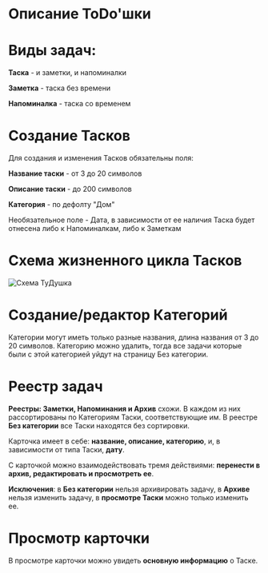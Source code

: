 # Описание ToDo'шки

# Виды задач:
**Таска** - и заметки, и напоминалки

**Заметка** - таска без времени

**Напоминалка** - таска со временем

# Создание Тасков
Для создания и изменения Тасков обязательны поля:

**Название таски** - от 3 до 20 символов

**Описание таски** - до 200 символов

**Категория** - по дефолту "Дом"

Необязательное поле - Дата, в зависимости от ее наличия Таска будет отнесена либо к Напоминалкам, либо к Заметкам

# Схема жизненного цикла Тасков
![Схема ТуДушка](https://user-images.githubusercontent.com/28624740/221385425-5121e079-3ed1-4624-8a92-7375c2eca95f.png)

# Создание/редактор Категорий

Категории могут иметь только разные названия, длина названия от 3 до 20 символов.
Категорию можно удалить, тогда все задачи которые были с этой категорией уйдут на страницу Без категории.

# Реестр задач
**Реестры: Заметки, Напоминания и Архив** схожи. В каждом из них рассортированы по Категориям Таски, соответствующие им. В реестре **Без категории** все Таски находятся без сортировки.

Карточка имеет в себе: **название, описание, категорию**, и, в зависимости от типа Таски, **дату**.

С карточкой можно взаимодействовать тремя действиями: **перенести в архив, редактировать и просмотреть ее**.

**Исключения**: в **Без категории** нельзя архивировать задачу, в **Архиве** нельзя изменить задачу, в **просмотре Таски** можно только изменить ее.

# Просмотр карточки
В просмотре карточки можно увидеть **основную информацию** о Таске.
